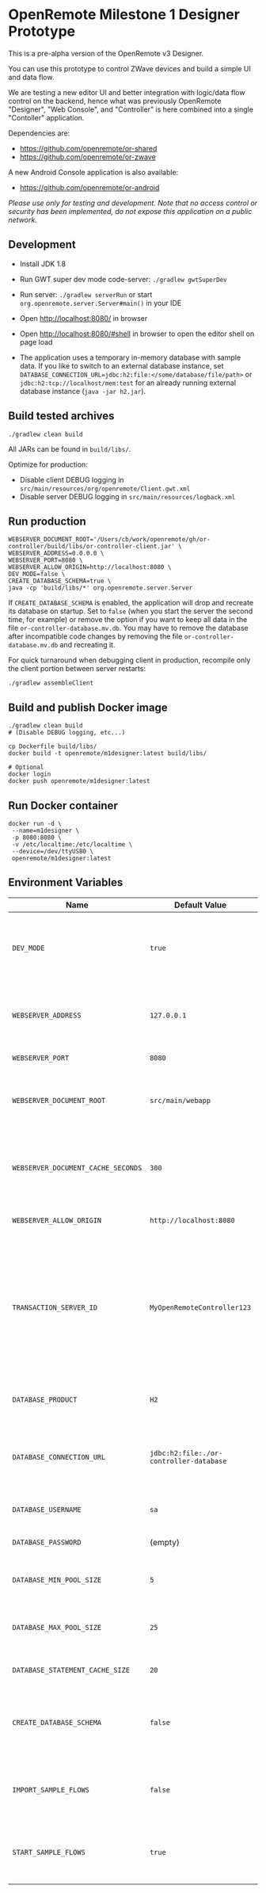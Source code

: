 # OpenRemote Milestone 1 Designer Prototype

This is a pre-alpha version of the OpenRemote v3 Designer.

You can use this prototype to control ZWave devices and build a simple UI and data flow.

We are testing a new editor UI and better integration with logic/data flow control on the backend, hence what was previously OpenRemote "Designer", "Web Console", and "Controller" is here combined into a single "Contoller" application.

Dependencies are:

* https://github.com/openremote/or-shared
* https://github.com/openremote/or-zwave

A new Android Console application is also available:

* https://github.com/openremote/or-android

*Please use only for testing and development. Note that no access control or security has been implemented, do not expose this application on a public network.*

Development
---

* Install JDK 1.8

* Run GWT super dev mode code-server: `./gradlew gwtSuperDev`

* Run server: `./gradlew serverRun` or start `org.openremote.server.Server#main()` in your IDE

* Open [http://localhost:8080/](http://localhost:8080/) in browser

* Open [http://localhost:8080/#shell](http://localhost:8080/#shell) in browser to open the editor shell on page load

* The application uses a temporary in-memory database with sample data. If you like to switch to an external database instance, set `DATABASE_CONNECTION_URL=jdbc:h2:file:</some/database/file/path>` or `jdbc:h2:tcp://localhost/mem:test` for an already running external database instance (`java -jar h2.jar`).

Build tested archives
---

    ./gradlew clean build

All JARs can be found in `build/libs/`.

Optimize for production:

* Disable client DEBUG logging in `src/main/resources/org/openremote/Client.gwt.xml`
* Disable server DEBUG logging in `src/main/resources/logback.xml`

Run production
---

    WEBSERVER_DOCUMENT_ROOT='/Users/cb/work/openremote/gh/or-controller/build/libs/or-controller-client.jar' \
    WEBSERVER_ADDRESS=0.0.0.0 \
    WEBSERVER_PORT=8080 \
    WEBSERVER_ALLOW_ORIGIN=http://localhost:8080 \
    DEV_MODE=false \
    CREATE_DATABASE_SCHEMA=true \
    java -cp 'build/libs/*' org.openremote.server.Server

If `CREATE_DATABASE_SCHEMA` is enabled, the application will drop and recreate its database on startup. Set to `false` (when you start the server the second time, for example) or remove the option if you want to keep all data in the file `or-controller-database.mv.db`. You may have to remove the database after incompatible code changes by removing the file `or-controller-database.mv.db` and recreating it.

For quick turnaround when debugging client in production, recompile only the client portion between server restarts:

    ./gradlew assembleClient
    

Build and publish Docker image
------------------------------

    ./gradlew clean build
    # (Disable DEBUG logging, etc...)

    cp Dockerfile build/libs/
    docker build -t openremote/m1designer:latest build/libs/

    # Optional
    docker login
    docker push openremote/m1designer:latest
    
Run Docker container
--------------------
    docker run -d \
     --name=m1designer \
     -p 8080:8080 \
     -v /etc/localtime:/etc/localtime \
     --device=/dev/ttyUSB0 \
     openremote/m1designer:latest

Environment Variables
---

|Name | Default Value | Description|
|---|---|---|
|`DEV_MODE`|`true`|If enabled, the application is optimized for quick development turnaround and debug logging.|
|`WEBSERVER_ADDRESS`|`127.0.0.1`|The network address the webserver is listening on, use `0.0.0.0` to listen on all interfaces.|
|`WEBSERVER_PORT`|`8080`| The TCP port of the webserver.|
|`WEBSERVER_DOCUMENT_ROOT`|`src/main/webapp`|Location of `index.html` and other static web resources. JAR files are directly supported.|
|`WEBSERVER_DOCUMENT_CACHE_SECONDS`|`300`|Maximum age of served static web resources, unless their name contains `nocache` or dev mode is enabled.|
|`WEBSERVER_ALLOW_ORIGIN`|`http://localhost:8080`|Allow origin CORS response header.|
|`TRANSACTION_SERVER_ID`|`MyOpenRemoteController123`|A unique identifier (for transaction logging) of your application, must be less than 52 characters long. If you run several instances of the application (even in several VMs) with the same database, you must set this.|
|`DATABASE_PRODUCT`|`H2`|Database SQL dialect, currently only `H2` is supported.|
|`DATABASE_CONNECTION_URL`|`jdbc:h2:file:./or-controller-database`|Database connection configuration, if dev mode is enabled, the default is `jdbc:h2:mem:test`.|
|`DATABASE_USERNAME`|`sa`|Database connection username.|
|`DATABASE_PASSWORD`|(empty)|Database connection password.|
|`DATABASE_MIN_POOL_SIZE`|`5`|Minimum number of database connections in the pool.|
|`DATABASE_MAX_POOL_SIZE`|`25`|Maximum number of database connections in the pool.|
|`DATABASE_STATEMENT_CACHE_SIZE`|`20`|SQL prepared statement cache size.|
|`CREATE_DATABASE_SCHEMA`|`false`|Drop/recreate SQL database schema in database on startup, always enabled if dev mode is enabled.|
|`IMPORT_SAMPLE_FLOWS`|`false`|Import test/example data into database on startup, always enabled if dev mode is enabled.|
|`START_SAMPLE_FLOWS`|`true`|If test/example flows have been imported, start them immediately when the application boots.|
